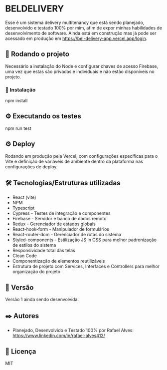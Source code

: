 # BELDELIVERY

Esse é um sistema delivery multitenancy que está sendo planejado, desenvolvido e testado 100% por mim, afim de expor minhas habilidades de desenvolvimento de software. Ainda está em construção mas já pode ser acessado em produção em https://bel-delivery-app.vercel.app/login.

## 🚀 Rodando o projeto

Necessário a instalação do Node e configurar chaves de acesso Firebase, uma vez que estas são privadas e individuais e não estão disponíveis no projeto.

### 🔧 Instalação

npm install

## ⚙️ Executando os testes

npm run test

## ⚙️ Deploy

Rodando em produção pela Vercel, com configurações específicas para o Vite e definição de variáveis de ambiente dentro da plataforma nas configurações de deploy.

## 🛠️ Tecnologias/Estruturas utilizadas

* React (vite)
* NPM
* Typescript
* Cypress - Testes de integração e componentes
* Firebase - Servidor e banco de dados remoto
* Redux - Gerenciador de estados globais
* React-hook-form - Manipulador de formulários
* React-router-dom - Gerenciador de rotas do sistema
* Styled-components - Estilização JS in CSS para melhor padronização de estilos do sistema
* Responsividade total das telas
* Clean Code
* Componentização de elementos reutilizáveis
* Estrutura de projeto com Services, Interfaces e Controllers para melhor organização do projeto

## 📌 Versão

Versão 1 ainda sendo desenvolvida.

## ✒️ Autores

* Planejado, Desenvolvido e Testado 100% por Rafael Alves: https://www.linkedin.com/in/rafael-alves412/

## 📄 Licença

MIT
